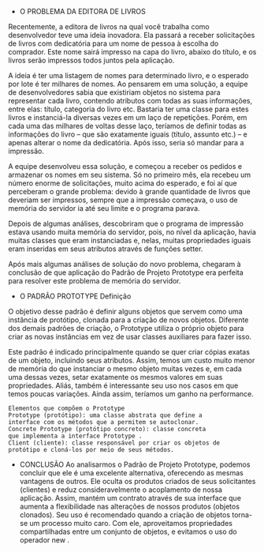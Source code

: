 * O PROBLEMA DA EDITORA DE LIVROS

Recentemente, a editora de livros na qual você trabalha como
desenvolvedor teve uma ideia inovadora. Ela passará a receber
solicitações de livros com dedicatória para um nome de pessoa à
escolha do comprador. Este nome sairá impresso na capa do livro,
abaixo do título, e os livros serão impressos todos juntos pela
aplicação.

A ideia é ter uma listagem de nomes para determinado livro, e
o esperado por lote é ter milhares de nomes. Ao pensarem em uma
solução, a equipe de desenvolvedores sabia que existiriam objetos
no sistema para representar cada livro, contendo atributos com
todas as suas informações, entre elas: título, categoria do livro etc.
Bastaria ter uma classe para estes livros e instanciá-la diversas
vezes em um laço de repetições. Porém, em cada uma das milhares
de voltas desse laço, teríamos de definir todas as informações do
livro – que são exatamente iguais (título, assunto etc.) – e apenas
alterar o nome da dedicatória. Após isso, seria só mandar para a
impressão.

A equipe desenvolveu essa solução, e começou a receber os
pedidos e armazenar os nomes em seu sistema. Só no primeiro
mês, ela recebeu um número enorme de solicitações, muito acima
do esperado, e foi aí que perceberam o grande problema: devido à
grande quantidade de livros que deveriam ser impressos, sempre
que a impressão começava, o uso de memória do servidor ia até
seu limite e o programa parava.

Depois de algumas análises, descobriram que o programa de
impressão estava usando muita memória do servidor, pois, no
nível da aplicação, havia muitas classes que eram instanciadas e,
nelas, muitas propriedades iguais eram inseridas em seus atributos
através de funções setter.

Após mais algumas análises de solução do novo problema,
chegaram à conclusão de que aplicação do Padrão de Projeto
Prototype era perfeita para resolver este problema de memória do
servidor.

* O PADRÃO PROTOTYPE
  Definição

O objetivo desse padrão é definir alguns objetos que servem
como uma instância de protótipo, clonada para a criação de novos
objetos. Diferente dos demais padrões de criação, o Prototype
utiliza o próprio objeto para criar as novas instâncias em vez de
usar classes auxiliares para fazer isso.

Este padrão é indicado principalmente quando se quer criar
cópias exatas de um objeto, incluindo seus atributos. Assim, temos
um custo muito menor de memória do que instanciar o mesmo
objeto muitas vezes e, em cada uma dessas vezes, setar exatamente
os mesmos valores em suas propriedades. Aliás, também é
interessante seu uso nos casos em que temos poucas variações.
Ainda assim, teríamos um ganho na performance.

```
Elementos que compõem o Prototype
Prototype (protótipo): uma classe abstrata que define a
interface com os métodos que a permitem se autoclonar.
Concrete Prototype (protótipo concreto): classe concreta
que implementa a interface Prototype .
Client (cliente): classe responsável por criar os objetos de
protótipo e cloná-los por meio de seus métodos.
```

* CONCLUSÃO
  Ao analisarmos o Padrão de Projeto Prototype, podemos
  concluir que ele é uma excelente alternativa, oferecendo as mesmas
  vantagens de outros. Ele oculta os produtos criados de seus
  solicitantes (clientes) e reduz consideravelmente o acoplamento de
  nossa aplicação. Assim, mantém um contrato através de sua
  interface que aumenta a flexibilidade nas alterações de nossos
  produtos (objetos clonados).
  Seu uso é recomendado quando a criação de objetos torna-se
  um processo muito caro. Com ele, aproveitamos propriedades
  compartilhadas entre um conjunto de objetos, e evitamos o uso do
  operador new .


